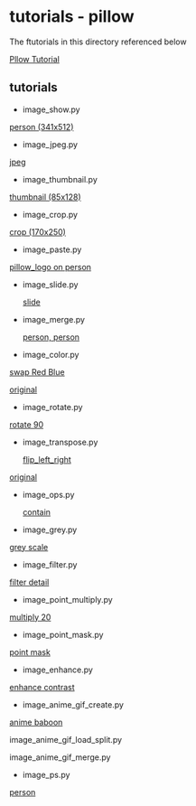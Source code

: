 tutorials - pillow 
===============

The ftutorials in this directory referenced below

[Pllow Tutorial](https://pillow.readthedocs.io/en/stable/handbook/tutorial.html)

## tutorials

- image_show.py  

 [person (341x512) ](https://github.com//ohwada/MAC_cpp_Samples/tree/master/MAC_Python_Samples/screenshots/pil_tutorial_image_show_person.png)

- image_jpeg.py  

 [jpeg](https://github.com//ohwada/MAC_cpp_Samples/tree/master/MAC_Python_Samples/result/pil_tutorial_image_jpeg_person.jpg)

- image_thumbnail.py  

 [thumbnail (85x128)](https://github.com//ohwada/MAC_cpp_Samples/tree/master/MAC_Python_Samples/result/pil_tutorial_image_thumbnail_person.png)

- image_crop.py  

 [crop (170x250)](https://github.com//ohwada/MAC_cpp_Samples/tree/master/MAC_Python_Samples/result/pil_tutorial_image_crop_person.png)

- image_paste.py

 [pillow_logo on person](https://github.com//ohwada/MAC_cpp_Samples/tree/master/MAC_Python_Samples/result/pil_tutorial_image_paste_pillow_logo_on_person.png)

- image_slide.py  

  [slide](https://github.com//ohwada/MAC_cpp_Samples/tree/master/MAC_Python_Samples/result/pil_tutorial_image_slide_person.png)

- image_merge.py  

  [person, person](https://github.com//ohwada/MAC_cpp_Samples/tree/master/MAC_Python_Samples/result/pil_tutorial_image_merge_person_person.png)

- image_color.py

 [swap Red Blue](https://github.com//ohwada/MAC_cpp_Samples/tree/master/MAC_Python_Samples/result/pil_tutorial_image_color_swap_red_blue_sample.png)

 [original](https://github.com//ohwada/MAC_cpp_Samples/tree/master/MAC_Python_Samples/images/uparrow_250x250.png)

- image_rotate.py

 [rotate 90](https://github.com//ohwada/MAC_cpp_Samples/tree/master/MAC_Python_Samples/result/pil_tutorial_image_rotate_90_person.png)

- image_transpose.py  

   [flip_left_right](https://github.com//ohwada/MAC_cpp_Samples/tree/master/MAC_Python_Samples/result/pil_tutorial_image_transpose_flip_left_right_sample.png)

 [original](https://github.com//ohwada/MAC_cpp_Samples/tree/master/MAC_Python_Samples/images/uparrow_250x250.png)

- image_ops.py  

   [contain](https://github.com//ohwada/MAC_cpp_Samples/tree/master/MAC_Python_Samples/result/pil_tutorial_image_ops_contain_person.png)

- image_grey.py  

 [grey scale](https://github.com//ohwada/MAC_cpp_Samples/tree/master/MAC_Python_Samples/result/pil_tutorial_image_grey_person.png)

- image_filter.py  

 [filter detail](https://github.com//ohwada/MAC_cpp_Samples/tree/master/MAC_Python_Samples/result/pil_tutorial_image_filter_detail_person.png)

- image_point_multiply.py  

 [multiply 20](https://github.com//ohwada/MAC_cpp_Samples/tree/master/MAC_Python_Samples/result/pil_tutorial_image_point_multiply_20_person.png)

- image_point_mask.py  

 [point mask](https://github.com//ohwada/MAC_cpp_Samples/tree/master/MAC_Python_Samples/result/pil_tutorial_image_point_mask_person.png)

- image_enhance.py  

 [ enhance contrast](https://github.com//ohwada/MAC_cpp_Samples/tree/master/MAC_Python_Samples/result/pil_tutorial_image_enhance_contrast_person.png)

- image_anime_gif_create.py  

 [anime baboon](https://github.com//ohwada/MAC_cpp_Samples/tree/master/MAC_Python_Samples/result/pil_tutorial_image_anime_gif_create_baboon.gif)

image_anime_gif_load_split.py  

image_anime_gif_merge.py
  
- image_ps.py  


 [person](https://github.com//ohwada/MAC_cpp_Samples/tree/master/MAC_Python_Samples/result/pil_tutorial_image_ps_person.ps)








